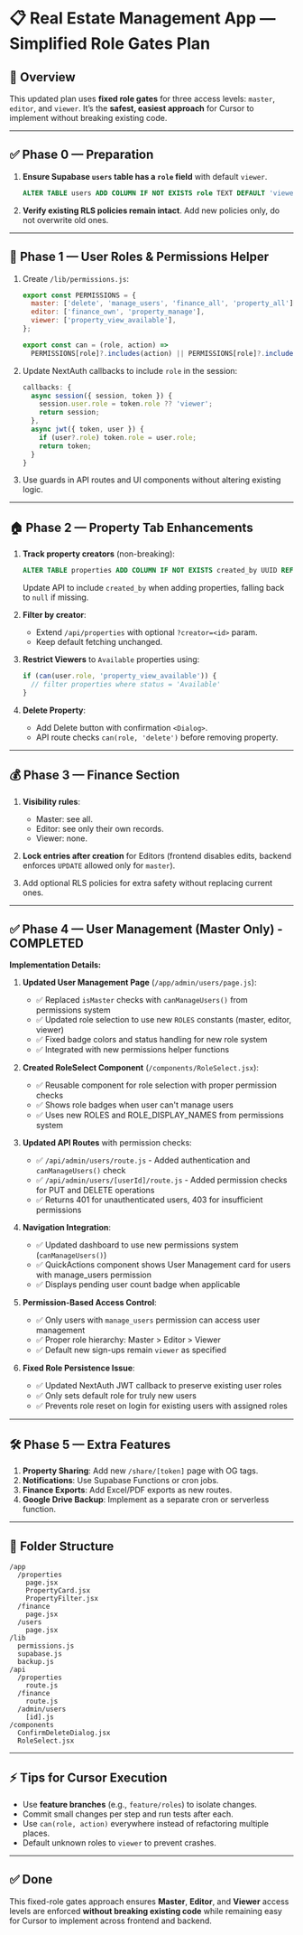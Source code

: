 # 📋 Real Estate Management App — **Simplified Role Gates Plan**

## 🧭 Overview

This updated plan uses **fixed role gates** for three access levels: `master`, `editor`, and `viewer`. It’s the **safest, easiest approach** for Cursor to implement without breaking existing code.

---

## ✅ Phase 0 — Preparation

1. **Ensure Supabase `users` table has a `role` field** with default `viewer`.

   ```sql
   ALTER TABLE users ADD COLUMN IF NOT EXISTS role TEXT DEFAULT 'viewer';
   ```
2. **Verify existing RLS policies remain intact**. Add new policies only, do not overwrite old ones.

---

## 🔑 Phase 1 — User Roles & Permissions Helper

1. Create `/lib/permissions.js`:

   ```js
   export const PERMISSIONS = {
     master: ['delete', 'manage_users', 'finance_all', 'property_all'],
     editor: ['finance_own', 'property_manage'],
     viewer: ['property_view_available'],
   };

   export const can = (role, action) =>
     PERMISSIONS[role]?.includes(action) || PERMISSIONS[role]?.includes('*');
   ```
2. Update NextAuth callbacks to include `role` in the session:

   ```js
   callbacks: {
     async session({ session, token }) {
       session.user.role = token.role ?? 'viewer';
       return session;
     },
     async jwt({ token, user }) {
       if (user?.role) token.role = user.role;
       return token;
     }
   }
   ```
3. Use guards in API routes and UI components without altering existing logic.

---

## 🏠 Phase 2 — Property Tab Enhancements

1. **Track property creators** (non-breaking):

   ```sql
   ALTER TABLE properties ADD COLUMN IF NOT EXISTS created_by UUID REFERENCES users(id) ON DELETE SET NULL;
   ```

   Update API to include `created_by` when adding properties, falling back to `null` if missing.
2. **Filter by creator**:

   * Extend `/api/properties` with optional `?creator=<id>` param.
   * Keep default fetching unchanged.
3. **Restrict Viewers** to `Available` properties using:

   ```js
   if (can(user.role, 'property_view_available')) {
     // filter properties where status = 'Available'
   }
   ```
4. **Delete Property**:

   * Add Delete button with confirmation `<Dialog>`.
   * API route checks `can(role, 'delete')` before removing property.

---

## 💰 Phase 3 — Finance Section

1. **Visibility rules**:

   * Master: see all.
   * Editor: see only their own records.
   * Viewer: none.
2. **Lock entries after creation** for Editors (frontend disables edits, backend enforces `UPDATE` allowed only for `master`).
3. Add optional RLS policies for extra safety without replacing current ones.

---

## ✅ Phase 4 — User Management (Master Only) - COMPLETED

**Implementation Details:**

1. **Updated User Management Page** (`/app/admin/users/page.js`):
   - ✅ Replaced `isMaster` checks with `canManageUsers()` from permissions system
   - ✅ Updated role selection to use new `ROLES` constants (master, editor, viewer)
   - ✅ Fixed badge colors and status handling for new role system
   - ✅ Integrated with new permissions helper functions

2. **Created RoleSelect Component** (`/components/RoleSelect.jsx`):
   - ✅ Reusable component for role selection with proper permission checks
   - ✅ Shows role badges when user can't manage users
   - ✅ Uses new ROLES and ROLE_DISPLAY_NAMES from permissions system

3. **Updated API Routes** with permission checks:
   - ✅ `/api/admin/users/route.js` - Added authentication and `canManageUsers()` check
   - ✅ `/api/admin/users/[userId]/route.js` - Added permission checks for PUT and DELETE operations
   - ✅ Returns 401 for unauthenticated users, 403 for insufficient permissions

4. **Navigation Integration**:
   - ✅ Updated dashboard to use new permissions system (`canManageUsers()`)
   - ✅ QuickActions component shows User Management card for users with manage_users permission
   - ✅ Displays pending user count badge when applicable

5. **Permission-Based Access Control**:
   - ✅ Only users with `manage_users` permission can access user management
   - ✅ Proper role hierarchy: Master > Editor > Viewer
   - ✅ Default new sign-ups remain `viewer` as specified

6. **Fixed Role Persistence Issue**:
   - ✅ Updated NextAuth JWT callback to preserve existing user roles
   - ✅ Only sets default role for truly new users
   - ✅ Prevents role reset on login for existing users with assigned roles

---

## 🛠 Phase 5 — Extra Features

1. **Property Sharing**: Add new `/share/[token]` page with OG tags.
2. **Notifications**: Use Supabase Functions or cron jobs.
3. **Finance Exports**: Add Excel/PDF exports as new routes.
4. **Google Drive Backup**: Implement as a separate cron or serverless function.

---

## 📂 Folder Structure

```
/app
  /properties
    page.jsx
    PropertyCard.jsx
    PropertyFilter.jsx
  /finance
    page.jsx
  /users
    page.jsx
/lib
  permissions.js
  supabase.js
  backup.js
/api
  /properties
    route.js
  /finance
    route.js
  /admin/users
    [id].js
/components
  ConfirmDeleteDialog.jsx
  RoleSelect.jsx
```

---

## ⚡ Tips for Cursor Execution

* Use **feature branches** (e.g., `feature/roles`) to isolate changes.
* Commit small changes per step and run tests after each.
* Use `can(role, action)` everywhere instead of refactoring multiple places.
* Default unknown roles to `viewer` to prevent crashes.

---

## ✅ Done

This fixed-role gates approach ensures **Master**, **Editor**, and **Viewer** access levels are enforced **without breaking existing code** while remaining easy for Cursor to implement across frontend and backend.
